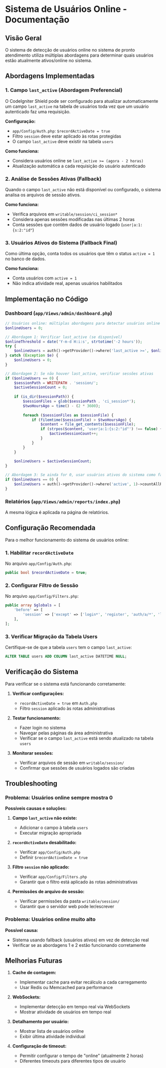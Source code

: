 # Sistema de Usuários Online - Documentação

## Visão Geral

O sistema de detecção de usuários online no sistema de pronto atendimento utiliza múltiplas abordagens para determinar quais usuários estão atualmente ativos/online no sistema.

## Abordagens Implementadas

### 1. Campo `last_active` (Abordagem Preferencial)

O CodeIgniter Shield pode ser configurado para atualizar automaticamente um campo `last_active` na tabela de usuários toda vez que um usuário autenticado faz uma requisição.

**Configuração:**
- `app/Config/Auth.php`: `$recordActiveDate = true`
- Filtro `session` deve estar aplicado às rotas protegidas
- O campo `last_active` deve existir na tabela `users`

**Como funciona:**
- Considera usuários online se `last_active >= (agora - 2 horas)`
- Atualização automática a cada requisição do usuário autenticado

### 2. Análise de Sessões Ativas (Fallback)

Quando o campo `last_active` não está disponível ou configurado, o sistema analisa os arquivos de sessão ativos.

**Como funciona:**
- Verifica arquivos em `writable/session/ci_session*`
- Considera apenas sessões modificadas nas últimas 2 horas
- Conta sessões que contêm dados de usuário logado (`user|a:1:{s:2:"id"`)

### 3. Usuários Ativos do Sistema (Fallback Final)

Como última opção, conta todos os usuários que têm o status `active = 1` no banco de dados.

**Como funciona:**
- Conta usuários com `active = 1`
- Não indica atividade real, apenas usuários habilitados

## Implementação no Código

### Dashboard (`app/Views/admin/dashboard.php`)

```php
// Usuários online: múltiplas abordagens para detectar usuários online
$onlineUsers = 0;

// Abordagem 1: Verificar last_active (se disponível)
$onlineThreshold = date('Y-m-d H:i:s', strtotime('-2 hours'));
try {
    $onlineUsers = auth()->getProvider()->where('last_active >=', $onlineThreshold)->countAllResults();
} catch (Exception $e) {
    $onlineUsers = 0;
}

// Abordagem 2: Se não houver last_active, verificar sessões ativas
if ($onlineUsers == 0) {
    $sessionPath = WRITEPATH . 'session/';
    $activeSessionCount = 0;
    
    if (is_dir($sessionPath)) {
        $sessionFiles = glob($sessionPath . 'ci_session*');
        $twoHoursAgo = time() - (2 * 3600);
        
        foreach ($sessionFiles as $sessionFile) {
            if (filemtime($sessionFile) > $twoHoursAgo) {
                $content = file_get_contents($sessionFile);
                if (strpos($content, 'user|a:1:{s:2:"id"') !== false) {
                    $activeSessionCount++;
                }
            }
        }
    }
    
    $onlineUsers = $activeSessionCount;
}

// Abordagem 3: Se ainda for 0, usar usuários ativos do sistema como fallback
if ($onlineUsers == 0) {
    $onlineUsers = auth()->getProvider()->where('active', 1)->countAllResults();
}
```

### Relatórios (`app/Views/admin/reports/index.php`)

A mesma lógica é aplicada na página de relatórios.

## Configuração Recomendada

Para o melhor funcionamento do sistema de usuários online:

### 1. Habilitar `recordActiveDate`

No arquivo `app/Config/Auth.php`:

```php
public bool $recordActiveDate = true;
```

### 2. Configurar Filtro de Sessão

No arquivo `app/Config/Filters.php`:

```php
public array $globals = [
    'before' => [
        'session' => ['except' => ['login*', 'register', 'auth/a/*', 'logout']],
    ],
];
```

### 3. Verificar Migração da Tabela Users

Certifique-se de que a tabela `users` tem o campo `last_active`:

```sql
ALTER TABLE users ADD COLUMN last_active DATETIME NULL;
```

## Verificação do Sistema

Para verificar se o sistema está funcionando corretamente:

1. **Verificar configurações:**
   - `recordActiveDate = true` em `Auth.php`
   - Filtro `session` aplicado às rotas administrativas

2. **Testar funcionamento:**
   - Fazer login no sistema
   - Navegar pelas páginas da área administrativa
   - Verificar se o campo `last_active` está sendo atualizado na tabela `users`

3. **Monitorar sessões:**
   - Verificar arquivos de sessão em `writable/session/`
   - Confirmar que sessões de usuários logados são criadas

## Troubleshooting

### Problema: Usuários online sempre mostra 0

**Possíveis causas e soluções:**

1. **Campo `last_active` não existe:**
   - Adicionar o campo à tabela `users`
   - Executar migração apropriada

2. **`recordActiveDate` desabilitado:**
   - Verificar `app/Config/Auth.php`
   - Definir `$recordActiveDate = true`

3. **Filtro `session` não aplicado:**
   - Verificar `app/Config/Filters.php`
   - Garantir que o filtro está aplicado às rotas administrativas

4. **Permissões de arquivo de sessão:**
   - Verificar permissões da pasta `writable/session/`
   - Garantir que o servidor web pode ler/escrever

### Problema: Usuários online muito alto

**Possível causa:**
- Sistema usando fallback (usuários ativos) em vez de detecção real
- Verificar se as abordagens 1 e 2 estão funcionando corretamente

## Melhorias Futuras

1. **Cache de contagem:**
   - Implementar cache para evitar recálculo a cada carregamento
   - Usar Redis ou Memcached para performance

2. **WebSockets:**
   - Implementar detecção em tempo real via WebSockets
   - Mostrar atividade de usuários em tempo real

3. **Detalhamento por usuário:**
   - Mostrar lista de usuários online
   - Exibir última atividade individual

4. **Configuração de timeout:**
   - Permitir configurar o tempo de "online" (atualmente 2 horas)
   - Diferentes timeouts para diferentes tipos de usuário
